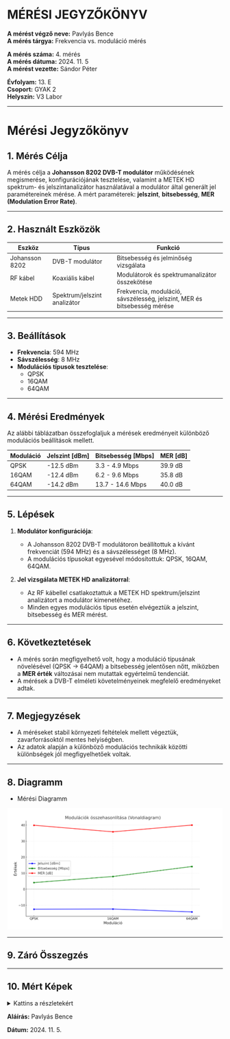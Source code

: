 # MÉRÉSI JEGYZŐKÖNYV

**A mérést végző neve:** Pavlyás Bence  
**A mérés tárgya:** Frekvencia vs. moduláció mérés


**A mérés száma:** 4. mérés  
**A mérés dátuma:** 2024. 11. 5  
**A mérést vezette:** Sándor Péter  

**Évfolyam:** 13. E  
**Csoport:** GYAK 2  
**Helyszín:** V3 Labor 

---

# Mérési Jegyzőkönyv

## 1. Mérés Célja
A mérés célja a **Johansson 8202 DVB-T modulátor** működésének megismerése, konfigurációjának tesztelése, valamint a METEK HD spektrum- és jelszintanalizátor használatával a modulátor által generált jel paramétereinek mérése. A mért paraméterek: **jelszint**, **bitsebesség**, **MER (Modulation Error Rate)**.

---

## 2. Használt Eszközök

| Eszköz                     | Típus                       | Funkció                                           |
|----------------------------|-----------------------------|---------------------------------------------------|
| Johansson 8202             | DVB-T modulátor            | Bitsebesség és jelminőség vizsgálata              |
| RF kábel                   | Koaxiális kábel            | Modulátorok és spektrumanalizátor összekötése     |
| Metek HDD                  | Spektrum/jelszint analizátor| Frekvencia, moduláció, sávszélesség, jelszint, MER és bitsebesség mérése |

---

## 3. Beállítások
- **Frekvencia**: 594 MHz  
- **Sávszélesség**: 8 MHz  
- **Modulációs típusok tesztelése**:  
  - QPSK  
  - 16QAM  
  - 64QAM  

---

## 4. Mérési Eredmények
Az alábbi táblázatban összefoglaljuk a mérések eredményeit különböző modulációs beállítások mellett.

| **Moduláció** | **Jelszint [dBm]** | **Bitsebesség [Mbps]** | **MER [dB]** |
|---------------|---------------------|------------------------|--------------|
| QPSK          | -12.5 dBm          | 3.3 - 4.9 Mbps        | 39.9 dB      |
| 16QAM         | -12.4 dBm          | 6.2 - 9.6 Mbps       | 35.8 dB      |
| 64QAM         | -14.2 dBm          | 13.7 - 14.6 Mbps      | 40.0 dB      |

---

## 5. Lépések
1. **Modulátor konfigurációja**:
   - A Johansson 8202 DVB-T modulátoron beállítottuk a kívánt frekvenciát (594 MHz) és a sávszélességet (8 MHz).  
   - A modulációs típusokat egyesével módosítottuk: QPSK, 16QAM, 64QAM.

2. **Jel vizsgálata METEK HD analizátorral**:
   - Az RF kábellel csatlakoztattuk a METEK HD spektrum/jelszint analizátort a modulátor kimenetéhez.  
   - Minden egyes modulációs típus esetén elvégeztük a jelszint, bitsebesség és MER mérést.  

---

## 6. Következtetések
- A mérés során megfigyelhető volt, hogy a moduláció típusának növelésével (QPSK → 64QAM) a bitsebesség jelentősen nőtt, miközben a **MER érték** változásai nem mutattak egyértelmű tendenciát.  
- A mérések a DVB-T elméleti követelményeinek megfelelő eredményeket adtak.

---

## 7. Megjegyzések
- A méréseket stabil környezeti feltételek mellett végeztük, zavarforrásoktól mentes helyiségben.  
- Az adatok alapján a különböző modulációs technikák közötti különbségek jól megfigyelhetőek voltak.

---


## 8. Diagramm
- Mérési Diagramm
<img src="https://github.com/PavlyasB/Meresijegyzokonyvek/blob/main/4-es%20M%C3%A9r%C3%A9s/K%C3%A9pek/1"/>


---

## 9. Záró Összegzés


---

## 10. Mért Képek

<details>
<summary>Kattins a részletekért</summary>

<br>

<img src="https://raw.githubusercontent.com/PavlyasB/Meresijegyzokonyvek/refs/heads/main/4-es%20M%C3%A9r%C3%A9s/K%C3%A9pek/2.jpg"/>

<br>

<img src="https://raw.githubusercontent.com/PavlyasB/Meresijegyzokonyvek/refs/heads/main/4-es%20M%C3%A9r%C3%A9s/K%C3%A9pek/3.jpg"/>

<br>

<img src="https://raw.githubusercontent.com/PavlyasB/Meresijegyzokonyvek/refs/heads/main/4-es%20M%C3%A9r%C3%A9s/K%C3%A9pek/4.jpg"/>

<br>

<img src="https://raw.githubusercontent.com/PavlyasB/Meresijegyzokonyvek/refs/heads/main/4-es%20M%C3%A9r%C3%A9s/K%C3%A9pek/5.jpg"/>

<br>

<img src="https://raw.githubusercontent.com/PavlyasB/Meresijegyzokonyvek/refs/heads/main/4-es%20M%C3%A9r%C3%A9s/K%C3%A9pek/6.jpg"/>

<br>

<img src="https://raw.githubusercontent.com/PavlyasB/Meresijegyzokonyvek/refs/heads/main/4-es%20M%C3%A9r%C3%A9s/K%C3%A9pek/7.jpg"/>

<br>

<img src="https://raw.githubusercontent.com/PavlyasB/Meresijegyzokonyvek/refs/heads/main/4-es%20M%C3%A9r%C3%A9s/K%C3%A9pek/8.jpg"/>

<br>



<br>

</details>

**Aláírás:** Pavlyás Bence

**Dátum:** 2024. 11. 5.
